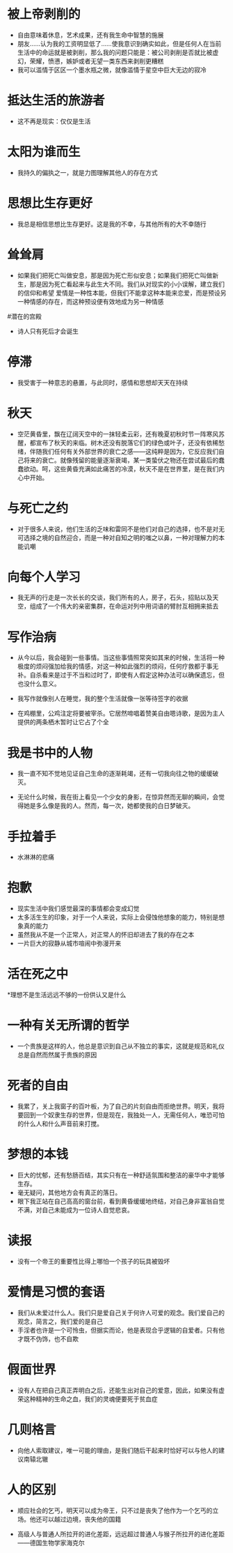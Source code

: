 # 被上帝剥削的
* 自由意味着休息，艺术成果，还有我生命中智慧的施展
* 朋友……认为我的工资明显低了……使我意识到确实如此，但是任何人在当前生活中的命运就是被剥削，那么我的问题只能是：被公司剥削是否就比被虚幻，荣耀，愤懑，嫉妒或者无望一类东西来剥削更糟糕
* 我可以滥情于区区一个墨水瓶之微，就像滥情于星空中巨大无边的寂冷

# 抵达生活的旅游者
* 这不再是现实：仅仅是生活

# 太阳为谁而生
* 我持久的偏执之一，就是力图理解其他人的存在方式

# 思想比生存更好
* 我总是相信思想比生存更好。这是我的不幸，与其他所有的大不幸随行

# 耸耸肩
* 如果我们把死亡叫做安息，那是因为死亡形似安息；如果我们把死亡叫做新生，那是因为死亡看起来与此生大不同。我们从对现实的小小误解，建立我们的信仰和希望
爱情是一种性本能，但我们不能拿这种本能来恋爱，而是预设另一种情感的存在，而这种预设便有效地成为另一种情感

#潜在的宫殿
* 诗人只有死后才会诞生

# 停滞
* 我受害于一种意志的悬置，与此同时，感情和思想却天天在持续

# 秋天
* 空茫黄昏里，飘在辽阔天空中的一抹轻柔云彩，还有晚夏初秋时节一阵寒风苏醒，都宣布了秋天的来临。树木还没有脱落它们的绿色或叶子，还没有依稀愁绪，伴随我们任何有关外部世界的衰亡之感——这纯粹是因为，它反应我们自己将来的衰亡。就像残留的能量逐渐衰竭，某一类蛰伏之物还在尝试最后的蠢蠢欲动。呵，这些黄昏充满如此痛苦的冷漠，秋天不是在世界里，是在我们内心中开始。

# 与死亡之约
* 对于很多人来说，他们生活的乏味和雷同不是他们对自己的选择，也不是对无可选择之境的自然迎合，而是一种对自知之明的嗤之以鼻，一种对理解力的本能讥嘲

# 向每个人学习
* 我无声的行走是一次长长的交谈，我们所有的人，房子，石头，招贴以及天空，组成了一个伟大的亲密集群，在命运对列中用词语的臂肘互相拥来抵去

# 写作治病
* 从今以后，我会碰到一些事情。当这些事情照常突如其来的时候，生活将一种极度的烦闷强加给我的情感，对这一种如此强烈的烦闷，任何疗救都于事无补。自杀看来是过于不当和过时了，即使有人假定这种办法可以确保遗忘，但也没什么意义。

* 我写作就像别人在睡觉，我的整个生活就像一张等待签字的收据

* 在鸡棚里，公鸡注定将要被宰杀。它居然啼唱着赞美自由嗯诗歌，是因为主人提供的两条栖木暂时让它占了个全

# 我是书中的人物
* 我一直不知不觉地见证自己生命的逐渐耗竭，还有一切我向往之物的缓缓破灭。

* 无论什么时候，我在街上看见一个少女的身影，在惊异然而无聊的瞬间，会觉得她是多么像是我的人。然而，每一次，她都使我的白日梦破灭。

# 手拉着手
* 水淋淋的悲痛

# 抱歉
* 现实生活中我们感觉最深的事情都会变成幻觉
* 太多活生生的印象，对于一个人来说，实际上会侵蚀他想象的能力，特别是想象真的能力
* 虽然我从不是一个正常人，对正常人的怀旧却进去了我的存在之本
* 一片巨大的寂静从城市喧闹中弥漫开来

# 活在死之中
*理想不是生活远远不够的一份供认又是什么

# 一种有关无所谓的哲学
* 一个贵族是这样的人，他总是意识到自己从不独立的事实，这就是规范和礼仪总是自然而然属于贵族的原因

# 死者的自由
* 我累了，关上我窗子的百叶板，为了自己的片刻自由而拒绝世界。明天，我将要回到一个奴隶生存的世界，但是现在，我独处一人，无需任何人，唯恐可怕的什么人和什么声音前来打搅。

# 梦想的本钱
* 巨大的忧郁，还有愁肠百结，其实只有在一种舒适氛围和整洁的豪华中才能够生存。
* 毫无疑问，其他地方会有真正的落日。
* 眼下我正站在自己高高的窗台前，看到黄昏缓缓地终结，对自己身非富翁自觉不满，对自己未能成为一位诗人自觉悲哀。

# 读报
* 没有一个帝王的重要性比得上哪怕一个孩子的玩具被毁坏

# 爱情是习惯的套语
* 我们从未爱过什么人。我们只是爱自己关于何许人可爱的观念。我们爱自己的观念，简言之，我们爱的是自己
* 手淫者也许是一个可怜虫，但据实而论，他是表现合乎逻辑的自爱者。只有他才既不伪饰，也不自欺

# 假面世界
* 没有人在把自己真正弄明白之后，还能生出对自己的爱意，因此，如果没有虚荣这种精神的生命之血，我们的灵魂便要死于贫血症

# 几则格言
* 向他人索取建议，唯一可能的理由，是我们随后干起来时恰好可以与他人的建议南辕北辙

# 人的区别
* 顺应社会的乞丐，明天可以成为帝王，只不过是丧失了他作为一个乞丐的立场。他还可以越过边境，丧失他的国籍

* 高级人与普通人所拉开的进化差距，远远超过普通人与猴子所拉开的进化差距       ——德国生物学家海克尔
